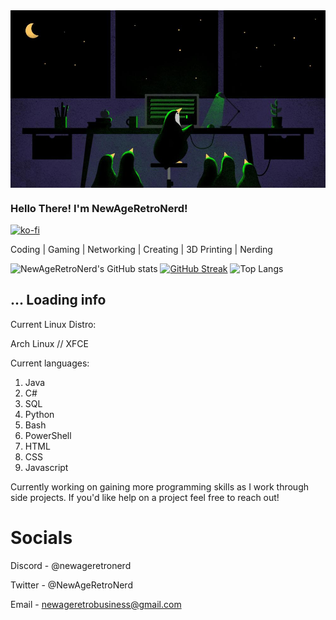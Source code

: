 <img src="./penguin_code.jpg" align="center"/>

### Hello There! I'm NewAgeRetroNerd!

[![ko-fi](https://ko-fi.com/img/githubbutton_sm.svg)](https://ko-fi.com/W7W1116ERJ)

Coding | Gaming | Networking | Creating | 3D Printing | Nerding

![NewAgeRetroNerd's GitHub stats](https://github-readme-stats.vercel.app/api?username=newageretronerd&show_icons=true&theme=chartreuse-dark)
[![GitHub Streak](https://streak-stats.demolab.com?user=NewAgeRetroNerd&theme=chartreuse-dark)](https://git.io/streak-stats)
![Top Langs](https://github-readme-stats.vercel.app/api/top-langs/?username=newageretronerd&layout=compact&theme=chartreuse-dark)

## ... Loading info
Current Linux Distro:

   Arch Linux // XFCE



Current languages:

1) Java
2) C#
3) SQL
4) Python
5) Bash
6) PowerShell
7) HTML
8) CSS
9) Javascript

Currently working on gaining more programming skills as I work through side projects.
If you'd like help on a project feel free to reach out!

# Socials
Discord - @newageretronerd

Twitter - @NewAgeRetroNerd

Email   - newageretrobusiness@gmail.com
